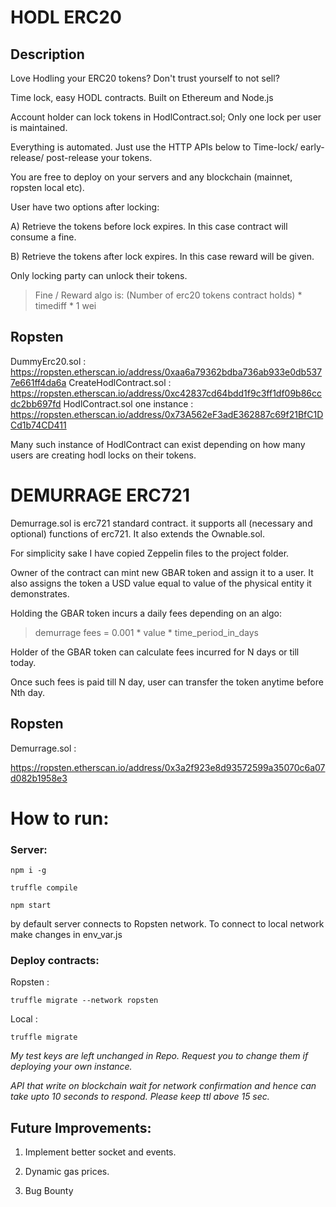 # HODL ERC20

## Description

Love Hodling your ERC20 tokens? Don't trust yourself to not sell?

Time lock, easy HODL contracts. Built on Ethereum and Node.js

Account holder can lock tokens in HodlContract.sol; Only one lock per user is
maintained.

Everything is automated. Just use the HTTP APIs below to
Time-lock/ early-release/ post-release your tokens.

You are free to deploy on your servers and any blockchain (mainnet, ropsten local etc).


User have two options after locking:

A) Retrieve the tokens before lock expires. In this case contract will consume
a fine.

B) Retrieve the tokens after lock expires. In this case reward will be given.

Only locking party can unlock their tokens.

> Fine / Reward algo is: (Number of erc20 tokens contract holds) * timediff * 1 wei

## Ropsten

DummyErc20.sol : https://ropsten.etherscan.io/address/0xaa6a79362bdba736ab933e0db5377e661ff4da6a
CreateHodlContract.sol : https://ropsten.etherscan.io/address/0xc42837cd64bdd1f9c3ff1df09b86ccdc2bb697fd
HodlContract.sol one instance : https://ropsten.etherscan.io/address/0x73A562eF3adE362887c69f21BfC1DCd1b74CD411

Many such instance of HodlContract can exist depending on how many users are
creating hodl locks on their tokens.




# DEMURRAGE ERC721

Demurrage.sol is erc721 standard contract. it supports all (necessary and optional)
functions of erc721. It also extends the Ownable.sol.

For simplicity sake  I have copied Zeppelin files to the project folder.

Owner of the contract can mint new GBAR token and assign it to a user. It also
assigns the token a USD value equal to value of the physical entity it demonstrates.

Holding the GBAR token incurs a daily fees depending on an algo:

> demurrage fees = 0.001 * value * time_period_in_days

Holder of the GBAR token can calculate fees incurred for N days or till today.

Once such fees is paid till N day, user can transfer the token anytime before Nth
day.

## Ropsten

Demurrage.sol :

https://ropsten.etherscan.io/address/0x3a2f923e8d93572599a35070c6a07d082b1958e3

# How to run:

### Server:

```
npm i -g

```

```
truffle compile

```

```
npm start
```

by default server connects to Ropsten network.
To connect to local network make changes in  env_var.js


### Deploy contracts:

Ropsten :

```
truffle migrate --network ropsten
```

Local :

```
truffle migrate
```

*My test keys are left unchanged in Repo. Request you to change them if deploying your own instance.*

*API that write on blockchain wait for network confirmation and hence can take
upto 10 seconds to respond. Please keep ttl above 15 sec.*



## Future Improvements:

1. Implement better socket and events.

2. Dynamic gas prices.

3. Bug Bounty
